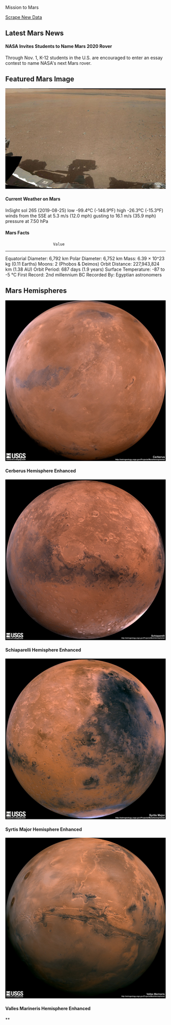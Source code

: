 Mission to Mars

[Scrape New Data](http://127.0.0.1:5000/scrape)

Latest Mars News
----------------

#### NASA Invites Students to Name Mars 2020 Rover

Through Nov. 1, K-12 students in the U.S. are encouraged to enter an
essay contest to name NASA's next Mars rover.

Featured Mars Image
-------------------

![](./index_files/PIA16029-1920x1200.jpg)

#### Current Weather on Mars

InSight sol 265 (2019-08-25) low -99.4ºC (-146.9ºF) high -26.3ºC
(-15.3ºF) winds from the SSE at 5.3 m/s (12.0 mph) gusting to 16.1 m/s
(35.9 mph) pressure at 7.50 hPa

#### Mars Facts

                         Value
  ---------------------- --------------------------------
  Equatorial Diameter:   6,792 km
  Polar Diameter:        6,752 km
  Mass:                  6.39 × 10\^23 kg (0.11 Earths)
  Moons:                 2 (Phobos & Deimos)
  Orbit Distance:        227,943,824 km (1.38 AU)
  Orbit Period:          687 days (1.9 years)
  Surface Temperature:   -87 to -5 °C
  First Record:          2nd millennium BC
  Recorded By:           Egyptian astronomers

Mars Hemispheres
----------------

![](./index_files/full.jpg)

#### Cerberus Hemisphere Enhanced

![](./index_files/full(1).jpg)

#### Schiaparelli Hemisphere Enhanced

![](./index_files/full(2).jpg)

#### Syrtis Major Hemisphere Enhanced

![](./index_files/full(3).jpg)

#### Valles Marineris Hemisphere Enhanced

**
